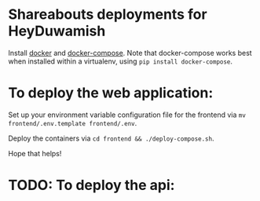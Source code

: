 # Shareabouts deployments for HeyDuwamish

Install [docker](http://docs.docker.com/engine/installation/) and [docker-compose](https://docs.docker.com/compose/install/). Note that docker-compose works best when installed within a virtualenv, using `pip install docker-compose`.

# To deploy the web application:
Set up your environment variable configuration file for the frontend via `mv frontend/.env.template frontend/.env`.

Deploy the containers via `cd frontend && ./deploy-compose.sh`.

Hope that helps!

# TODO: To deploy the api:

